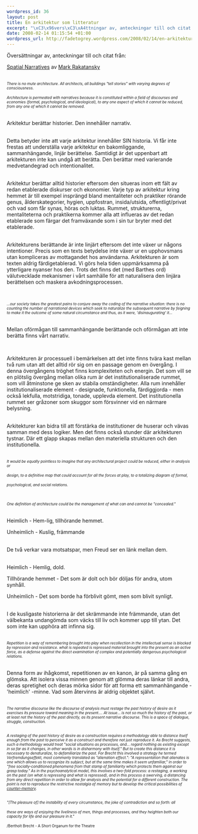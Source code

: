 ```yaml
--- 
wordpress_id: 36
layout: post
title: En arkitektur som litteratur
excerpt: "\xC3\x96vers\xC3\xA4ttningar av, anteckningar till och citat fr\xC3\xA5n: </p><p><a title=\"Spatial Narratives\" href=\"http://www.iit.edu/%7Ekearns/simoccup/rakatansky-spatial%20narratives.pdf\" id=\"i.06\">Spatial Narratives</a> av <a title=\"Mark Rakatansky\" href=\"http://www.mr-studio.com\" id=\"78\">Mark Rakatansky</a> </p><p><br /><font size=\"1\"><i>There is no mute architecture. All architects, all buildings \"tell stories\" with varying degrees of consciousness. </i></font></p>"
date: 2008-02-14 01:15:54 +01:00
wordpress_url: http://fadetogrey.wordpress.com/2008/02/14/en-arkitektur-som-litteratur/
---
```

<p>Översättningar av, anteckningar till och citat från: </p><p><a title="Spatial Narratives" href="http://www.iit.edu/%7Ekearns/simoccup/rakatansky-spatial%20narratives.pdf" id="i.06">Spatial Narratives</a> av <a title="Mark Rakatansky" href="http://www.mr-studio.com" id="78">Mark Rakatansky</a> </p><p><br /><font size="1"><i>There is no mute architecture. All architects, all buildings "tell stories" with varying degrees of consciousness. </i></font></p><p><font size="1"><i>Architecture is permeated with narratives because it is constituted within a field of discourses and economies (formal, psychological, and ideological), to any one aspect of which it cannot be reduced, from any one of which it cannot be removed.  </i></font></p><p><br />Arkitektur berättar historier. Den innehåller narrativ.</p><p><br />Detta betyder inte att varje arkitektur innehåller SIN historia. Vi får inte frestas att underställa varje arkitektur en bakomliggande, sammanhängande, linjär berättelse. Samtidigt är det uppenbart att arkitekturen inte kan undgå att berätta. Den berättar med varierande medvetandegrad och intentionalitet.</p><p><br />Arkitektur berättar alltid historier eftersom den situeras inom ett fält av redan etablerade diskurser och ekonomier. Varje typ av arkitektur kring hemmet är till exempel insprängd bland mentaliteter och praktiker rörande genus, ålderskategorier, hygien, uppfostran, insida/utsida, offentligt/privat och vad som får synas, höras och luktas. Rummet, strukturerna, mentaliteterna och praktikerna kommer alla att influeras av det redan etablerade som färgar det framväxande som i sin tur bryter med det etablerade.</p><p><br />Arkitekturens berättande är inte linjärt eftersom det inte växer ur någons intentioner. Precis som en texts betydelse inte växer ur en upphovsmans utan kompliceras av mottagandet hos användarna. Arkitekturen är som texten aldrig färdigetablerad. Vi görs hela tiden uppmärksamma på ytterligare nyanser hos den. Trots det finns det (med Barthes ord) välutvecklade mekanismer i vårt samhälle för att naturalisera den linjära berättelsen och maskera avkodningsprocessen.</p><p><br /></p><p><font size="1"><i>...our society takes the greatest pains to conjure away the coding of the narrative situation: there is no counting the number of narrational devices which seek to naturalize the subsequent narrative by feigning to make it the outcome of some natural circumstance and thus, as it were, 'disinaugurating' it...</i></font></p><p> <br />Mellan oförmågan till sammanhängande berättande och oförmågan att inte berätta finns vårt narrativ.</p><p><br /></p><p>Arkitekturen är processuell i bemärkelsen att det inte finns tvära kast mellan två rum utan att det alltid rör sig om en passage genom en övergång. I denna övergångens tröghet finns komplexiteten och energin. Det som vill se en plötslig övergång mellan olika rum är det institutionaliserade rummet, som vill åtminstone ge sken av stabila omständigheter. Alla rum innehåller institutionaliserade element - designade, funktionella, färdiggjorda - men också lekfulla, motstridiga, tonade, upplevda element. Det institutionella rummet ser gråzoner som skuggor som försvinner vid en närmare belysning. </p><p><br />Arkitekturer kan bidra till att förstärka de institutioner de huserar och vävas samman med dess logiker. Men det finns också stunder där arkitekturen tystnar. Där ett glapp skapas mellan den materiella strukturen och den institutionella.</p><p><br /><font size="1"><i>It would be equally pointless to imagine that any architectural project could be reduced, either in analysis or </i></font></p><p><font size="1"><i>design, to a definitive map that could account for all the forces at play, to a totalizing diagram of formal, </i></font></p><p><font size="1"><i>psychological, and social relations.</i></font> </p><p><font size="1"><br /></font></p><p><font size="1"><i>One definition of architecture could be the management of what can and cannot be  "concealed."</i></font></p><p><br />Heimlich - Hem-lig, tillhörande hemmet.</p><p>Unheimlich - Kuslig, främmande</p><p><br />De två verkar vara motsatspar, men Freud ser en länk mellan dem.</p><p><br />Heimlich - Hemlig, dold.</p><p>Tillhörande hemmet - Det som är dolt och bör döljas för andra, utom synhåll. </p><p>Unheimlich - Det som borde ha förblivit gömt, men som blivit synligt.</p><p><br />I de kusligaste historierna är det skrämmande inte främmande, utan det välbekanta undangömda som väcks till liv och kommer upp till ytan. Det som inte kan upphöra att infinna sig.</p><p><br /><font size="1"><i>Repetition is a way of remembering brought into play when recollection in the intellectual sense is blocked by repression and resistance. what is repeated is repressed material brought into the present as an active force, as a defense against the direct examination of complex and potentially dangerous psychological relations. </i></font></p><p><br />Denna form av ihågkomst, repetitionen av en kanon, är på samma gång en glömska. Att isolera vissa minnen genom att glömma deras länkar till andra, deras spretighet och deras mörka sidor för att forma ett sammanhängande - 'heimlich' -minne. Vad som återvinns är aldrig objektet självt.</p><p><br /><font size="1"><i>The narrative discourse like the discourse of analysis must restage the past history of desire as it exercises its pressure toward meaning in the present.... At issue... is not so much the history of the past, or at least not the history of the past directly, as its present narrative discourse. This is a space of dialogue, struggle, construction.</i></font></p><p><font size="1"><br /><i>A restaging of the past history of desire as a construction requires a methodology able to distance itself enough from the past to perceive it as a construct and therefore not just reproduce it. As Brecht suggests, such a methodology would treat "social situations as processes, and... regard nothing as existing except in so far as it changes, in other words is in disharmony with itself." But to create this distance it is necessary to denaturalize, to defamiliarize the past. For Brecht this involved a strategy he termed Verfremdungseffekt, most commonly translated as "alienation effect.": "A representation that alienates is one which allows us to recognize its subject, but at the same time makes it seem unfamiliar," in order to "free socially-conditioned phenomena from that stamp of familiarity which protects them against our grasp today." As in the psychoanalytical model, this involves a two-fold process: a restaging, a working on the past (on what is repressing and what is repressed), and in this process a swerving, a distancing from any direct repetition in order to allow for analysis and the potential for a different construction. The point is not to reproduce the restrictive nostalgia of memory but to develop the critical possibilities of </i><a title="counter-memory" href="http://copyriot.wordpress.com/2005/05/27/nietzsche/" id="cnm1"><i>counter-memory</i></a><i>.</i></font></p><p><font size="1"><br /><i>"[The pleasure of] the instability of every circumstance, the joke of contradiction and so forth: all </i></font></p><p><font size="1"><i>these are ways of enjoying the liveliness of men, things and processes, and they heighten both our capacity for life and our pleasure in it." </i></font></p><p><font size="1">/Bertholt Brecht - A Short Organum for the Theatre</font></p><p><br /></p>
